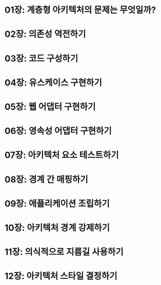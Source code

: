 # 01장: 계층형 아키텍처의 문제는 무엇일까?

# 02장: 의존성 역전하기

# 03장: 코드 구성하기

# 04장: 유스케이스 구현하기

# 05장: 웹 어댑터 구현하기

# 06장: 영속성 어댑터 구현하기

# 07장: 아키텍처 요소 테스트하기

# 08장: 경계 간 매핑하기

# 09장: 애플리케이션 조립하기

# 10장: 아키텍처 경계 강제하기

# 11장: 의식적으로 지름길 사용하기

# 12장: 아키텍처 스타일 결정하기
